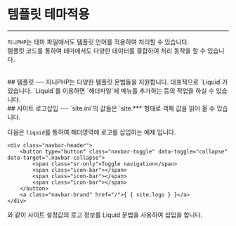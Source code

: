 # 템플릿 테마적용
---
`지니PHP`는  테마 파일에서도 템플릿 언어를 적용하여 처리할 수 있습니다.  
템플릿 코드를 통하여 테마에서도 다양한 데이터를 결합하여 처리 동작을 할 수 있습니다.

<br>
## 템플릿
---
지니PHP는 다양한 템플릿 문법들을 지원합니다. 대표적으로 `Liquid`가 있습니다.  
`Liquid`를 이용하면 `해더파일`에 메뉴를 추가하는 등의 작업을 하실 수 있습니다.

<br>
## 사이트 로고삽입
---
`site.ini`의 값들은 `site.***`형태로 객체 값을 읽어 올 수 있습니다.

다음은 `liquid`를 통하여 해더영역에 로고를 삽입하는 예제 입니다.
```
<div class="navbar-header">
    <button type="button" class="navbar-toggle" data-toggle="collapse" data-target=".navbar-collapse">
        <span class="sr-only">Toggle navigation</span>
        <span class="icon-bar"></span>
        <span class="icon-bar"></span>
        <span class="icon-bar"></span>
    </button>
    <a class="navbar-brand" href="/">{ { site.logo } }</a>
</div>
```

와 같이 사이트 설정값의 로고 정보를 Liquid 문법을 사용하여 삽입을 합니다.